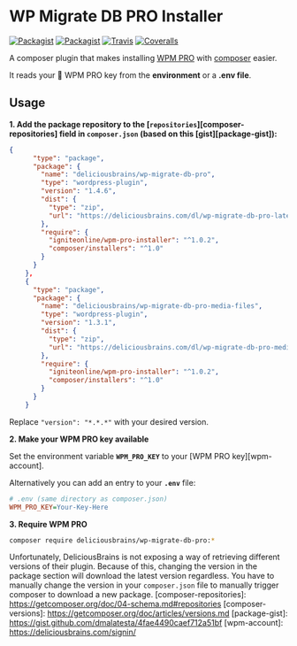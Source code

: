 # WP Migrate DB PRO Installer

[![Packagist](https://img.shields.io/packagist/v/philippbaschke/acf-pro-installer.svg?maxAge=3600)](https://packagist.org/packages/philippbaschke/acf-pro-installer)
[![Packagist](https://img.shields.io/packagist/l/philippbaschke/acf-pro-installer.svg?maxAge=2592000)](https://github.com/PhilippBaschke/acf-pro-installer/blob/master/LICENSE)
[![Travis](https://img.shields.io/travis/PhilippBaschke/acf-pro-installer.svg?maxAge=3600)](https://travis-ci.org/PhilippBaschke/acf-pro-installer)
[![Coveralls](https://img.shields.io/coveralls/PhilippBaschke/acf-pro-installer.svg?maxAge=3600)](https://coveralls.io/github/PhilippBaschke/acf-pro-installer)

A composer plugin that makes installing [WPM PRO] with [composer] easier.

It reads your :key: WPM PRO key from the **environment** or a **.env file**.

[WPM PRO]: hhttps://deliciousbrains.com/wp-migrate-db-pro/
[composer]: https://github.com/composer/composer

## Usage

**1. Add the package repository to the [`repositories`][composer-repositories] field in `composer.json` 
   (based on this [gist][package-gist]):**

```json
{
      "type": "package",
      "package": {
        "name": "deliciousbrains/wp-migrate-db-pro",
        "type": "wordpress-plugin",
        "version": "1.4.6",
        "dist": {
          "type": "zip",
          "url": "https://deliciousbrains.com/dl/wp-migrate-db-pro-latest.zip?"
        },
        "require": {
          "igniteonline/wpm-pro-installer": "^1.0.2",
          "composer/installers": "^1.0"
        }
      }
    },
    {
      "type": "package",
      "package": {
        "name": "deliciousbrains/wp-migrate-db-pro-media-files",
        "type": "wordpress-plugin",
        "version": "1.3.1",
        "dist": {
          "type": "zip",
          "url": "https://deliciousbrains.com/dl/wp-migrate-db-pro-media-files-latest.zip?"
        },
        "require": {
          "igniteonline/wpm-pro-installer": "^1.0.2",
          "composer/installers": "^1.0"
        }
      }
    }
```
Replace `"version": "*.*.*"` with your desired version.

**2. Make your WPM PRO key available**

Set the environment variable **`WPM_PRO_KEY`** to your [WPM PRO key][wpm-account].

Alternatively you can add an entry to your **`.env`** file:

```ini
# .env (same directory as composer.json)
WPM_PRO_KEY=Your-Key-Here
```

**3. Require WPM PRO**

```sh
composer require deliciousbrains/wp-migrate-db-pro:*
```
Unfortunately, DeliciousBrains is not exposing a way of retrieving different versions of their plugin.
Because of this, changing the version in the package section will download the latest version regardless.
You have to manually change the version in your `composer.json` file to manually trigger composer to download a new package.
[composer-repositories]: https://getcomposer.org/doc/04-schema.md#repositories
[composer-versions]: https://getcomposer.org/doc/articles/versions.md
[package-gist]: https://gist.github.com/dmalatesta/4fae4490caef712a51bf
[wpm-account]: https://deliciousbrains.com/signin/
